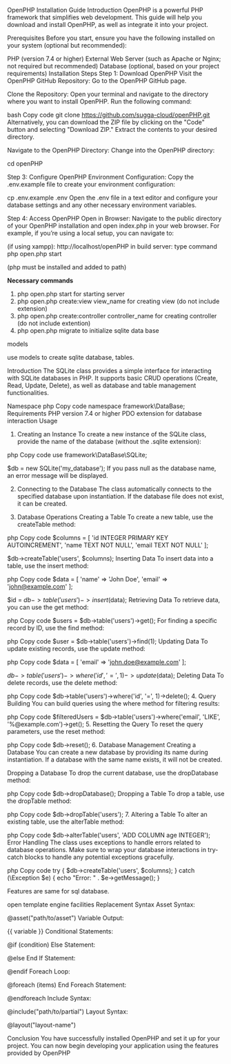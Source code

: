 OpenPHP Installation Guide
Introduction
OpenPHP is a powerful PHP framework that simplifies web development. This guide will help you download and install OpenPHP, as well as integrate it into your project.

Prerequisites
Before you start, ensure you have the following installed on your system (optional but recommended):

PHP (version 7.4 or higher)
External Web Server (such as Apache or Nginx; not required but recommended)
Database (optional, based on your project requirements)
Installation Steps
Step 1: Download OpenPHP
Visit the OpenPHP GitHub Repository: Go to the OpenPHP GitHub page.

Clone the Repository: Open your terminal and navigate to the directory where you want to install OpenPHP. Run the following command:

bash
Copy code
git clone https://github.com/sugga-cloud/openPHP.git
Alternatively, you can download the ZIP file by clicking on the "Code" button and selecting "Download ZIP." Extract the contents to your desired directory.

Navigate to the OpenPHP Directory: Change into the OpenPHP directory:


cd openPHP


Step 3: Configure OpenPHP
Environment Configuration:
Copy the .env.example file to create your environment configuration:


cp .env.example .env
Open the .env file in a text editor and configure your database settings and any other necessary environment variables.

Step 4: Access OpenPHP
Open in Browser: Navigate to the public directory of your OpenPHP installation and open index.php in your web browser. For example, if you’re using a local setup, you can navigate to:

(if using xampp):
http://localhost/openPHP
in build server:
type command 
php open.php start

(php must be installed and added to path)

**Necessary commands**
1. php open.php start for starting server
2. php open.php create:view view_name for creating view (do not include extension)
3. php open.php create:controller controller_name for creating controller (do not include extention)
4. php open.php migrate to initialize sqlite data base

models

use models to create sqlite database, tables.

Introduction
The SQLite class provides a simple interface for interacting with SQLite databases in PHP. It supports basic CRUD operations (Create, Read, Update, Delete), as well as database and table management functionalities.

Namespace
php
Copy code
namespace framework\DataBase;
Requirements
PHP version 7.4 or higher
PDO extension for database interaction
Usage
1. Creating an Instance
To create a new instance of the SQLite class, provide the name of the database (without the .sqlite extension):

php
Copy code
use framework\DataBase\SQLite;

$db = new SQLite('my_database');
If you pass null as the database name, an error message will be displayed.

2. Connecting to the Database
The class automatically connects to the specified database upon instantiation. If the database file does not exist, it can be created.

3. Database Operations
Creating a Table
To create a new table, use the createTable method:

php
Copy code
$columns = [
    'id INTEGER PRIMARY KEY AUTOINCREMENT',
    'name TEXT NOT NULL',
    'email TEXT NOT NULL'
];

$db->createTable('users', $columns);
Inserting Data
To insert data into a table, use the insert method:

php
Copy code
$data = [
    'name' => 'John Doe',
    'email' => 'john@example.com'
];

$id = $db->table('users')->insert($data);
Retrieving Data
To retrieve data, you can use the get method:

php
Copy code
$users = $db->table('users')->get();
For finding a specific record by ID, use the find method:

php
Copy code
$user = $db->table('users')->find(1);
Updating Data
To update existing records, use the update method:

php
Copy code
$data = [
    'email' => 'john.doe@example.com'
];

$db->table('users')->where('id', '=', 1)->update($data);
Deleting Data
To delete records, use the delete method:

php
Copy code
$db->table('users')->where('id', '=', 1)->delete();
4. Query Building
You can build queries using the where method for filtering results:

php
Copy code
$filteredUsers = $db->table('users')->where('email', 'LIKE', '%@example.com')->get();
5. Resetting the Query
To reset the query parameters, use the reset method:

php
Copy code
$db->reset();
6. Database Management
Creating a Database
You can create a new database by providing its name during instantiation. If a database with the same name exists, it will not be created.

Dropping a Database
To drop the current database, use the dropDatabase method:

php
Copy code
$db->dropDatabase();
Dropping a Table
To drop a table, use the dropTable method:

php
Copy code
$db->dropTable('users');
7. Altering a Table
To alter an existing table, use the alterTable method:

php
Copy code
$db->alterTable('users', 'ADD COLUMN age INTEGER');
Error Handling
The class uses exceptions to handle errors related to database operations. Make sure to wrap your database interactions in try-catch blocks to handle any potential exceptions gracefully.

php
Copy code
try {
    $db->createTable('users', $columns);
} catch (\Exception $e) {
    echo "Error: " . $e->getMessage();
}

Features are same for sql database.

open template engine facilities
Replacement Syntax
Asset Syntax:

@asset("path/to/asset")
Variable Output:

{{ variable }}
Conditional Statements:

@if (condition)
Else Statement:

@else
End If Statement:

@endif
Foreach Loop:

@foreach (items)
End Foreach Statement:

@endforeach
Include Syntax:

@include("path/to/partial")
Layout Syntax:

@layout("layout-name")


Conclusion
You have successfully installed OpenPHP and set it up for your project. You can now begin developing your application using the features provided by OpenPHP
